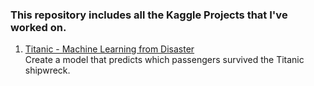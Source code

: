 ### This repository includes all the Kaggle Projects that I've worked on.

1. [Titanic - Machine Learning from Disaster](https://www.kaggle.com/competitions/titanic)\
  Create a model that predicts which passengers survived the Titanic shipwreck.
